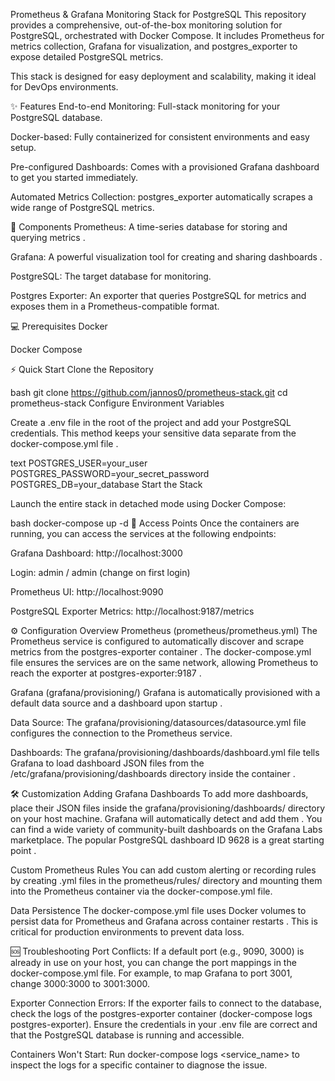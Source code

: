 Prometheus & Grafana Monitoring Stack for PostgreSQL
This repository provides a comprehensive, out-of-the-box monitoring solution for PostgreSQL, orchestrated with Docker Compose. It includes Prometheus for metrics collection, Grafana for visualization, and postgres_exporter to expose detailed PostgreSQL metrics.

This stack is designed for easy deployment and scalability, making it ideal for DevOps environments.

✨ Features
End-to-end Monitoring: Full-stack monitoring for your PostgreSQL database.

Docker-based: Fully containerized for consistent environments and easy setup.

Pre-configured Dashboards: Comes with a provisioned Grafana dashboard to get you started immediately.

Automated Metrics Collection: postgres_exporter automatically scrapes a wide range of PostgreSQL metrics.

🧩 Components
Prometheus: A time-series database for storing and querying metrics .

Grafana: A powerful visualization tool for creating and sharing dashboards .

PostgreSQL: The target database for monitoring.

Postgres Exporter: An exporter that queries PostgreSQL for metrics and exposes them in a Prometheus-compatible format.

💻 Prerequisites
Docker

Docker Compose

⚡ Quick Start
Clone the Repository

bash
git clone https://github.com/jannos0/prometheus-stack.git
cd prometheus-stack
Configure Environment Variables

Create a .env file in the root of the project and add your PostgreSQL credentials. This method keeps your sensitive data separate from the docker-compose.yml file .

text
POSTGRES_USER=your_user
POSTGRES_PASSWORD=your_secret_password
POSTGRES_DB=your_database
Start the Stack

Launch the entire stack in detached mode using Docker Compose:

bash
docker-compose up -d
🔗 Access Points
Once the containers are running, you can access the services at the following endpoints:

Grafana Dashboard: http://localhost:3000

Login: admin / admin (change on first login)

Prometheus UI: http://localhost:9090

PostgreSQL Exporter Metrics: http://localhost:9187/metrics

⚙️ Configuration Overview
Prometheus (prometheus/prometheus.yml)
The Prometheus service is configured to automatically discover and scrape metrics from the postgres-exporter container . The docker-compose.yml file ensures the services are on the same network, allowing Prometheus to reach the exporter at postgres-exporter:9187 .

Grafana (grafana/provisioning/)
Grafana is automatically provisioned with a default data source and a dashboard upon startup .

Data Source: The grafana/provisioning/datasources/datasource.yml file configures the connection to the Prometheus service.

Dashboards: The grafana/provisioning/dashboards/dashboard.yml file tells Grafana to load dashboard JSON files from the /etc/grafana/provisioning/dashboards directory inside the container .

🛠️ Customization
Adding Grafana Dashboards
To add more dashboards, place their JSON files inside the grafana/provisioning/dashboards/ directory on your host machine. Grafana will automatically detect and add them . You can find a wide variety of community-built dashboards on the Grafana Labs marketplace. The popular PostgreSQL dashboard ID 9628 is a great starting point .

Custom Prometheus Rules
You can add custom alerting or recording rules by creating .yml files in the prometheus/rules/ directory and mounting them into the Prometheus container via the docker-compose.yml file.

Data Persistence
The docker-compose.yml file uses Docker volumes to persist data for Prometheus and Grafana across container restarts . This is critical for production environments to prevent data loss.

🆘 Troubleshooting
Port Conflicts: If a default port (e.g., 9090, 3000) is already in use on your host, you can change the port mappings in the docker-compose.yml file. For example, to map Grafana to port 3001, change 3000:3000 to 3001:3000.

Exporter Connection Errors: If the exporter fails to connect to the database, check the logs of the postgres-exporter container (docker-compose logs postgres-exporter). Ensure the credentials in your .env file are correct and that the PostgreSQL database is running and accessible.

Containers Won't Start: Run docker-compose logs <service_name> to inspect the logs for a specific container to diagnose the issue.
